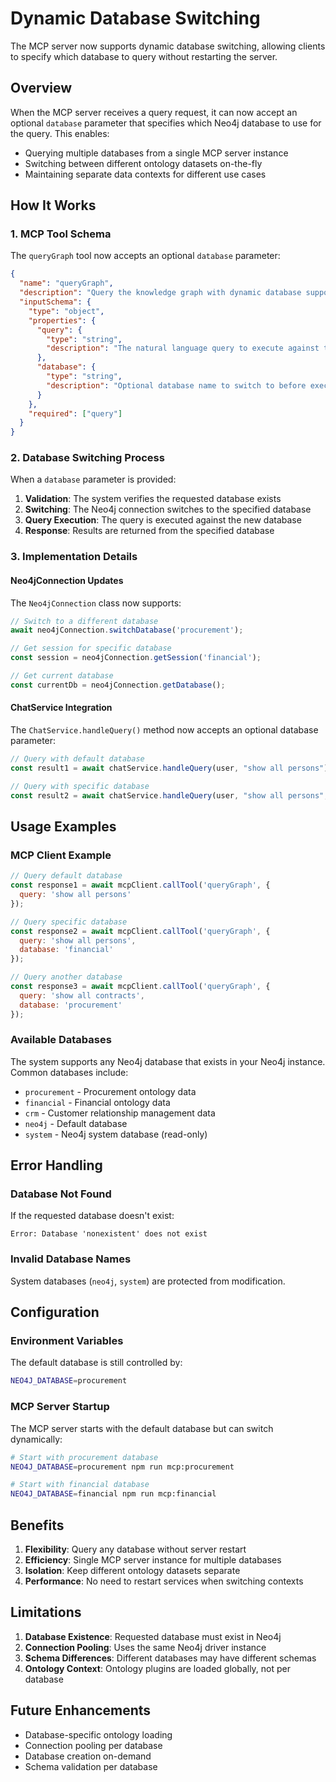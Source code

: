 # Dynamic Database Switching

The MCP server now supports dynamic database switching, allowing clients to specify which database to query without restarting the server.

## Overview

When the MCP server receives a query request, it can now accept an optional `database` parameter that specifies which Neo4j database to use for the query. This enables:

- Querying multiple databases from a single MCP server instance
- Switching between different ontology datasets on-the-fly
- Maintaining separate data contexts for different use cases

## How It Works

### 1. MCP Tool Schema

The `queryGraph` tool now accepts an optional `database` parameter:

```json
{
  "name": "queryGraph",
  "description": "Query the knowledge graph with dynamic database support",
  "inputSchema": {
    "type": "object",
    "properties": {
      "query": {
        "type": "string",
        "description": "The natural language query to execute against the knowledge graph."
      },
      "database": {
        "type": "string",
        "description": "Optional database name to switch to before executing the query. If not specified, uses the default database."
      }
    },
    "required": ["query"]
  }
}
```

### 2. Database Switching Process

When a `database` parameter is provided:

1. **Validation**: The system verifies the requested database exists
2. **Switching**: The Neo4j connection switches to the specified database
3. **Query Execution**: The query is executed against the new database
4. **Response**: Results are returned from the specified database

### 3. Implementation Details

#### Neo4jConnection Updates

The `Neo4jConnection` class now supports:

```typescript
// Switch to a different database
await neo4jConnection.switchDatabase('procurement');

// Get session for specific database
const session = neo4jConnection.getSession('financial');

// Get current database
const currentDb = neo4jConnection.getDatabase();
```

#### ChatService Integration

The `ChatService.handleQuery()` method now accepts an optional database parameter:

```typescript
// Query with default database
const result1 = await chatService.handleQuery(user, "show all persons");

// Query with specific database
const result2 = await chatService.handleQuery(user, "show all persons", "financial");
```

## Usage Examples

### MCP Client Example

```javascript
// Query default database
const response1 = await mcpClient.callTool('queryGraph', {
  query: 'show all persons'
});

// Query specific database
const response2 = await mcpClient.callTool('queryGraph', {
  query: 'show all persons',
  database: 'financial'
});

// Query another database
const response3 = await mcpClient.callTool('queryGraph', {
  query: 'show all contracts',
  database: 'procurement'
});
```

### Available Databases

The system supports any Neo4j database that exists in your Neo4j instance. Common databases include:

- `procurement` - Procurement ontology data
- `financial` - Financial ontology data  
- `crm` - Customer relationship management data
- `neo4j` - Default database
- `system` - Neo4j system database (read-only)

## Error Handling

### Database Not Found

If the requested database doesn't exist:

```
Error: Database 'nonexistent' does not exist
```

### Invalid Database Names

System databases (`neo4j`, `system`) are protected from modification.

## Configuration

### Environment Variables

The default database is still controlled by:

```bash
NEO4J_DATABASE=procurement
```

### MCP Server Startup

The MCP server starts with the default database but can switch dynamically:

```bash
# Start with procurement database
NEO4J_DATABASE=procurement npm run mcp:procurement

# Start with financial database  
NEO4J_DATABASE=financial npm run mcp:financial
```

## Benefits

1. **Flexibility**: Query any database without server restart
2. **Efficiency**: Single MCP server instance for multiple databases
3. **Isolation**: Keep different ontology datasets separate
4. **Performance**: No need to restart services when switching contexts

## Limitations

1. **Database Existence**: Requested database must exist in Neo4j
2. **Connection Pooling**: Uses the same Neo4j driver instance
3. **Schema Differences**: Different databases may have different schemas
4. **Ontology Context**: Ontology plugins are loaded globally, not per database

## Future Enhancements

- Database-specific ontology loading
- Connection pooling per database
- Database creation on-demand
- Schema validation per database 